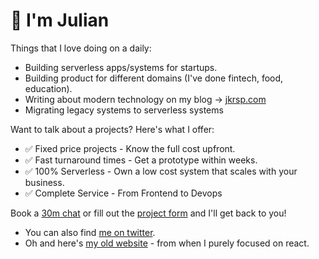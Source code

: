 # 👋 I'm Julian

Things that I love doing on a daily:

- Building serverless apps/systems for startups.
- Building product for different domains (I've done fintech, food, education).
- Writing about modern technology on my blog -> [jkrsp.com](https://jkrsp.com/)
- Migrating legacy systems to serverless systems

Want to talk about a projects? Here's what I offer:

- ✅ Fixed price projects - Know the full cost upfront.
- ✅ Fast turnaround times - Get a prototype within weeks.
- ✅ 100% Serverless - Own a low cost system that scales with your business.
- ✅ Complete Service - From Frontend to Devops

Book a [30m chat](https://calendly.com/jkrsp/initial-consultation) or fill out the [project form](https://julian112414.typeform.com/to/uCNe00jk) and I'll get back to you!

- You can also find [me on twitter](https://twitter.com/home).
- Oh and here's [my old website](https://reactrocket.com/) - from when I purely focused on react.
